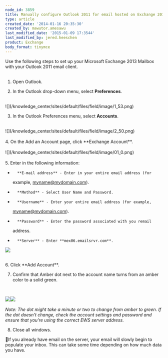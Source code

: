 ```yaml
---
node_id: 3859
title: Manually configure Outlook 2011 for email hosted on Exchange 2013
type: article
created_date: '2014-01-16 20:35:30'
created_by: mawutor.amesawu
last_modified_date: '2015-01-09 17:3544'
last_modified_by: jered.heeschen
product: Exchange
body_format: tinymce
---
```


Use the following steps to set up your Microsoft Exchange 2013 Mailbox
with your Outlook 2011 email client.<br>
 <br>
 1. Open Outlook.

2. In the Outlook drop-down menu, select **Preferences**.<br>
 <br>
 ![](/knowledge_center/sites/default/files/field/image/1_53.png)

3. In the Outlook Preferences menu, select **Accounts**.<br>
 <br>
 ![](/knowledge_center/sites/default/files/field/image/2_50.png)<br>
 <br>
 4. On the Add an Account page, click **Exchange Account**.<br>
 <br>
 ![](/knowledge_center/sites/default/files/field/image/01_0.png)<br>
 <br>
 5. Enter in the following information:

-       **E-mail address** - Enter in your entire email address (for
    example, myname@mydomain.com).
-       **Method** - Select User Name and Password.
-       **Username** - Enter your entire email address (for example,
    myname@mydomain.com).
-       **Password** - Enter the password associated with you remail
    address.
-       **Server** - Enter **mex06.emailsrvr.com**.

![](/knowledge_center/sites/default/files/field/image/3_47.png)

<br>
 6. Click **Add Account**.

7. Confirm that Amber dot next to the account name turns from an amber
color to a solid green.<br>
 <br>

![](/knowledge_center/sites/default/files/field/image/amber.png)![](/knowledge_center/sites/default/files/field/image/green.png)<br>
 <br>
 *Note: The dot might take a minute or two to change from amber to
green. If the dot doesn't change, check the account settings and
password and ensure that you're using the correct EWS server address.*

8. Close all windows.

If you already have email on the server, your email will slowly begin
to populate your inbox. This can take some time depending on how much
data you have.

